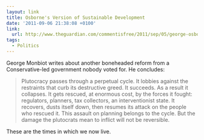 ```yaml
---
layout: link
title: Osborne's Version of Sustainable Development
date: '2011-09-06 21:38:08 +0100'
link:
  url: http://www.theguardian.com/commentisfree/2011/sep/05/george-osborne-motorway-sustainable-development
tags:
  - Politics
---
```

George Monbiot writes about another boneheaded reform from a Conservative-led government nobody voted for. He concludes:

> Plutocracy passes through a perpetual cycle. It lobbies against the restraints that curb its destructive greed. It succeeds. As a result it collapses. It gets rescued, at enormous cost, by the forces it fought: regulators, planners, tax collectors, an interventionist state. It recovers, dusts itself down, then resumes its attack on the people who rescued it. This assault on planning belongs to the cycle. But the damage the plutocrats mean to inflict will not be reversible.

These are the times in which we now live.
